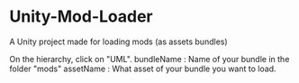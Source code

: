 # Unity-Mod-Loader
A Unity project made for loading mods (as assets bundles)

On the hierarchy, click on "UML".
bundleName : Name of your bundle in the folder "mods"
assetName : What asset of your bundle you want to load.
